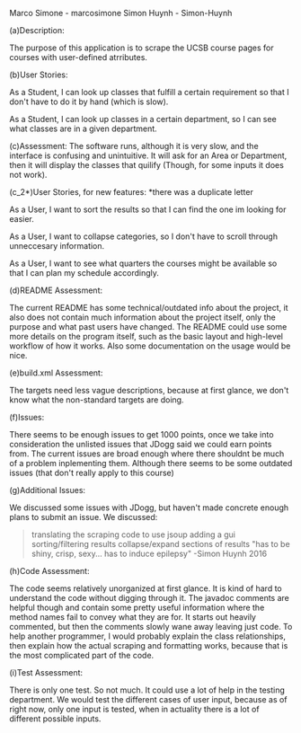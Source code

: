 Marco Simone - marcosimone
Simon Huynh - Simon-Huynh

(a)Description:

The purpose of this application is to scrape the UCSB course pages for courses with user-defined atrributes.

(b)User Stories:

As a Student, I can look up classes that fulfill a certain requirement so that I don't have to do it by hand (which is slow).

As a Student, I can look up classes in a certain department, so I can see what classes are in a given department.

(c)Assessment:
The software runs, although it is very slow, and the interface is confusing and unintuitive.  It will ask for an Area or Department, then it will display the classes that quilify (Though, for some inputs it does not work).

(c_2*)User Stories, for new features:
*there was a duplicate letter

As a User, I want to sort the results so that I can find the one im looking for easier.

As a User, I want to collapse categories, so I don't have to scroll through unneccesary information.

As a User, I want to see what quarters the courses might be available so that I can plan my schedule accordingly.

(d)README Assessment:

The current README has some technical/outdated info about the project, it also does not contain much information about the project itself, only the purpose and what past users have changed.  The README could use some more details on the program itself, such as the basic layout and high-level workflow of how it works.  Also some documentation on the usage would be nice.

(e)build.xml Assessment:

The targets need less vague descriptions, because at first glance, we don't know what the non-standard targets are doing.

(f)Issues:

There seems to be enough issues to get 1000 points, once we take into consideration the unlisted issues that JDogg said we could earn points from.  The current issues are broad enough where there shouldnt be much of a problem inplementing them. Although there seems to be some outdated issues (that don't really apply to this course)

(g)Additional Issues:

We discussed some issues with JDogg, but haven't made concrete enough plans to submit an issue.  We discussed:
   >translating the scraping code to use jsoup
   >adding a gui
   >sorting/filtering results
   >collapse/expand sections of results
   >"has to be shiny, crisp, sexy... has to induce epilepsy" -Simon Huynh 2016

(h)Code Assessment:

The code seems relatively unorganized at first glance.  It is kind of hard to understand the code without digging through it.  The javadoc comments are helpful though and contain some pretty useful information where the method names fail to convey what they are for.  It starts out heavily commented, but then the comments slowly wane away leaving just code.  To help another programmer, I would probably explain the class relationships, then explain how the actual scraping and formatting works, because that is the most complicated part of the code.

(i)Test Assessment:

There is only one test.  So not much.  It could use a lot of help in the testing department. We would test the different cases of user input, because as of right now, only one input is tested, when in actuality there is a lot of different possible inputs.